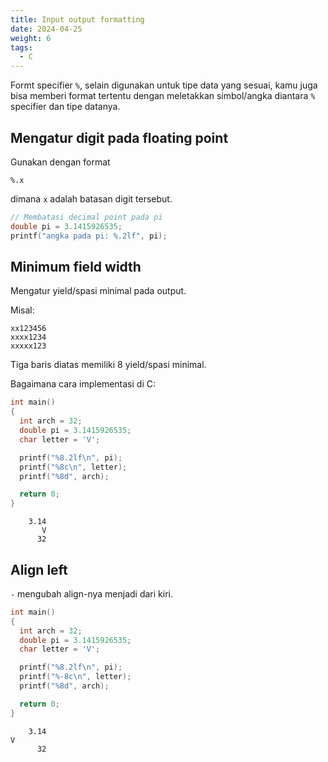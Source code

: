```yaml
---
title: Input output formatting
date: 2024-04-25
weight: 6
tags: 
  - C
---
```


Formt specifier `%`, selain digunakan untuk tipe data yang sesuai, kamu juga bisa memberi format tertentu dengan meletakkan simbol/angka diantara `%` specifier dan tipe datanya.

## Mengatur digit pada floating point

Gunakan dengan format

```plain
%.x
```

dimana `x` adalah batasan digit tersebut.

```c
// Membatasi decimal point pada pi
double pi = 3.1415926535;
printf("angka pada pi: %.2lf", pi);
```

## Minimum field width

Mengatur yield/spasi minimal pada output.

Misal:

```plain
xx123456
xxxx1234
xxxxx123
```

Tiga baris diatas memiliki 8 yield/spasi minimal.

Bagaimana cara implementasi di C:

```c
int main()
{
  int arch = 32;
  double pi = 3.1415926535;
  char letter = 'V';

  printf("%8.2lf\n", pi);
  printf("%8c\n", letter);
  printf("%8d", arch);

  return 0;
}
```
```plain
    3.14
       V
      32
```

## Align left

`-` mengubah align-nya menjadi dari kiri.

```c
int main()
{
  int arch = 32;
  double pi = 3.1415926535;
  char letter = 'V';

  printf("%8.2lf\n", pi);
  printf("%-8c\n", letter);
  printf("%8d", arch);

  return 0;
}
```
```plain
    3.14
V       
      32
```